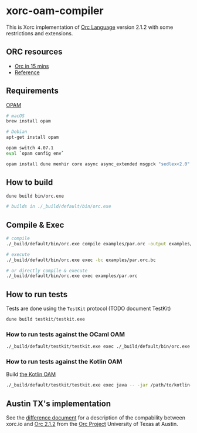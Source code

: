 # xorc-oam-compiler

This is Xorc implementation of [Orc Language](https://orc.csres.utexas.edu/) version 2.1.2 with some restrictions and extensions.


## ORC resources

- [Orc in 15 mins](https://orc.csres.utexas.edu/tutorial.shtml)
- [Reference](https://orc.csres.utexas.edu/documentation/html/refmanual/index.html)




## Requirements

[OPAM](https://opam.ocaml.org/doc/Install.html)

```bash
# macOS
brew install opam

# Debian 
apt-get install opam

opam switch 4.07.1
eval `opam config env`

opam install dune menhir core async async_extended msgpck "sedlex<2.0" ppx_jane benchmark
```

## How to build

```bash
dune build bin/orc.exe

# builds in ./_build/default/bin/orc.exe

```

## Compile & Exec

```bash
# compile
./_build/default/bin/orc.exe compile examples/par.orc -output examples/par.orc.bc

# execute
./_build/default/bin/orc.exe exec -bc examples/par.orc.bc

# or directly compile & execute
./_build/default/bin/orc.exe exec examples/par.orc
```


## How to run tests

Tests are done using the `TestKit` protocol (TODO document TestKit)

```bash
dune build testkit/testkit.exe
```

### How to run tests against the OCaml OAM

```bash
./_build/default/testkit/testkit.exe exec ./_build/default/bin/orc.exe -- tests-server
```

### How to run tests against the Kotlin OAM

Build [the Kotlin OAM](https://github.com/xray-tech/xorc-kotlin-oam)


```bash
./_build/default/testkit/testkit.exe exec java -- -jar /path/to/kotlin-oam/bin/build/libs/jvm-oam-1.1-SNAPSHOT-all.jar repl
```

## Austin TX's implementation

See the [difference document](https://github.com/xray-tech/xorc-oam-compiler/blob/master/Compatibility.md) for a description of the compability between xorc.io and [Orc 2.1.2](https://github.com/orc-lang/orc/tree/v2.1.2) from the [Orc Project](https://orc.csres.utexas.edu) University of Texas at Austin. 



